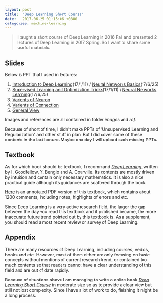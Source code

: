```yaml
---
layout: post
title:  "Deep Learning Short Course"
date:   2017-06-25 01:15:06 +0800
categories: machine-learning
---
```


<script type="text/javascript" src="http://cdn.mathjax.org/mathjax/latest/MathJax.js?config=default"></script>

>I taught a short course of Deep Learning in 2016 Fall and presented 2 lectures of Deep Learning in 2017 Spring. So I want to share some useful materials.

## Slides

Below is PPT that I used in lectures:

1. [Introduction to Deep Learning](https://github.com/lyy1994/DLSC/blob/master/slides/1-Introduction.pptx)(17/1/11) / [Neural Networks Basics](https://github.com/lyy1994/DLSC/blob/master/lectures/NN%20Basics/Neural%20Networks%20Basics.pptx)(17/6/25)
2. [Supervised Learning and Optimization Tricks](https://github.com/lyy1994/DLSC/blob/master/slides/2-Learning_1.pptx)(17/1/11) / [Neural Networks Learning](https://github.com/lyy1994/DLSC/blob/master/lectures/NN%20Learning/Neural%20Networks%20Learning.pptx)(17/6/25)
3. [Varients of Neuron](https://github.com/lyy1994/DLSC/blob/master/slides/3-Neuron.pptx)
4. [Varients of Connection](https://github.com/lyy1994/DLSC/blob/master/slides/4-Connection.pptx)
5. [General View](https://github.com/lyy1994/DLSC/blob/master/slides/6-General%20View.pptx)

Images and references are all contained in folder *images* and *ref*.

Because of short of time, I didn't make PPTs of 'Unsupervised Learning and Regularization' and other stuff in plan. But I did cover some of these contents in the last lecture. Maybe one day I will upload such missing PPTs.

## Textbook

As for which book should be textbook, I recommand [*Deep Learning*](http://www.deeplearningbook.org/), written by I. Goodfellow, Y. Bengio and A. Courville. Its contents are mostly driven by intuition and contain only necessary mathematics. It is also a nice practical guide although its guidances are scattered through the book.

[Here](https://github.com/lyy1994/DLSC/tree/master/book) is an annotated PDF version of this textbook, which contains about 1200 comments, including notes, highlights of errors and etc.

Since Deep Learning is a very active research field, the larger the gap between the day you read this textbook and it published became, the more inaccurate future trend pointed out by this textbook is. As a supplement, you should read a most recent review or survey of Deep Learning.

## Appendix

There are many resources of Deep Learning, including courses, vedios, books and etc. However, most of them either are only focusing on basic concepts without mentions of current research trend, or contained too much contents so that readers cannot have a clear understanding of this field and are out of date rapidly.

Because of situations above I am managing to write a online book [*Deep Learning Short Course*](https://lyy1994.gitbooks.io/deep-learning-short-course/content/) in moderate size so as to provide a clear view but still not lost complexity. Since I have a lot of work to do, finishing it might be a long process.